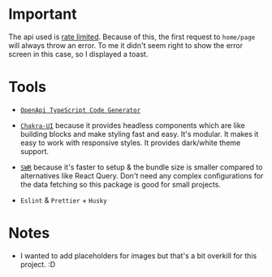 # Important

The api used is [rate limited](https://jikan.docs.apiary.io/#introduction/information/rate-limiting). Because of this, the first request to `home/page`
will always throw an error. To me it didn't seem right to show the error screen
in this case, so I displayed a toast.

# Tools

-   [`OpenApi TypeScript Code Generator`](https://www.npmjs.com/package/openapi-typescript-codegen)

-   [`Chakra-UI`](https://chakra-ui.com/getting-started) because it provides headless
    components which are like building blocks and make styling fast and easy. It's
    modular. It makes it easy to work with responsive styles. It provides dark/white
    theme support.

-   [`SWR`](https://swr.vercel.app/) because it's faster to setup & the bundle
    size is smaller compared to alternatives like React Query. Don't need any complex configurations for the data fetching so this package is good for small projects. 

-   `Eslint` & `Prettier` + `Husky`

# Notes

-   I wanted to add placeholders for images but that's a bit overkill for this
    project. :D
